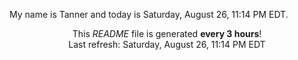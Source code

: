 My name is Tanner and today is Saturday, August 26, 11:14 PM EDT.

<p align="center">This <i>README</i> file is generated <b>every 3 hours</b>!</br>Last refresh: Saturday, August 26, 11:14 PM EDT<br /></p>
